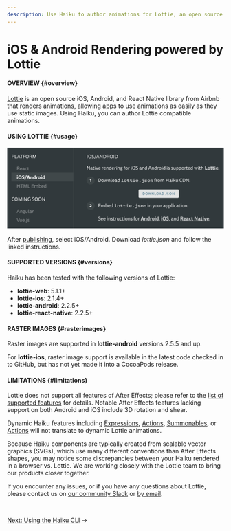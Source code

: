 ```yaml
---
description: Use Haiku to author animations for Lottie, an open source iOS, Android, and React Native library.
---
```


# iOS & Android Rendering powered by Lottie

#### OVERVIEW {#overview}

[Lottie](https://airbnb.design/lottie/) is an open source iOS, Android, and React Native library from Airbnb that renders animations, allowing apps to use animations as easily as they use static images. Using Haiku, you can author Lottie compatible animations.


#### USING LOTTIE {#usage}

![](/assets/lottie-json.png)

After [publishing](/embedding-and-using-haiku/publishing-and-embedding.md), select iOS/Android. Download _lottie.json_ and follow the linked instructions.

#### SUPPORTED VERSIONS {#versions}

Haiku has been tested with the following versions of Lottie:

- **lottie-web**: 5.1.1+
- **lottie-ios**: 2.1.4+
- **lottie-android**: 2.2.5+
- **lottie-react-native**: 2.2.5+


#### RASTER IMAGES {#rasterimages}

Raster images are supported in **lottie-android** versions 2.5.5 and up.

For **lottie-ios**, raster image support is available in the latest code checked in to GitHub, but has not yet made it into a CocoaPods release.

#### LIMITATIONS {#limitations}

Lottie does not support all features of After Effects; please refer to the [list of supported features](http://airbnb.io/lottie/supported-features.html) for details. Notable After Effects features lacking support on both Android and iOS include 3D rotation and shear.

Dynamic Haiku features including [Expressions](../using-haiku/writing-expressions.md), [Actions](../using-haiku/defining-states.md), [Summonables](../using-haiku/summonables.md), or [Actions](../using-haiku/actions.md) will not translate to dynamic Lottie animations.

Because Haiku components are typically created from scalable vector graphics (SVGs), which use many different conventions than After Effects shapes, you may notice some discrepancies between your Haiku rendered in a browser vs. Lottie. We are working closely with the Lottie team to bring our products closer together.

If you encounter any issues, or if you have any questions about Lottie, please contact us on [our community Slack](https://www.haiku.ai/slack-community) or [by email](mailto:contact@haiku.ai).

<br>

[Next: Using the Haiku CLI](/using-haiku/using-the-cli.md) &rarr;
